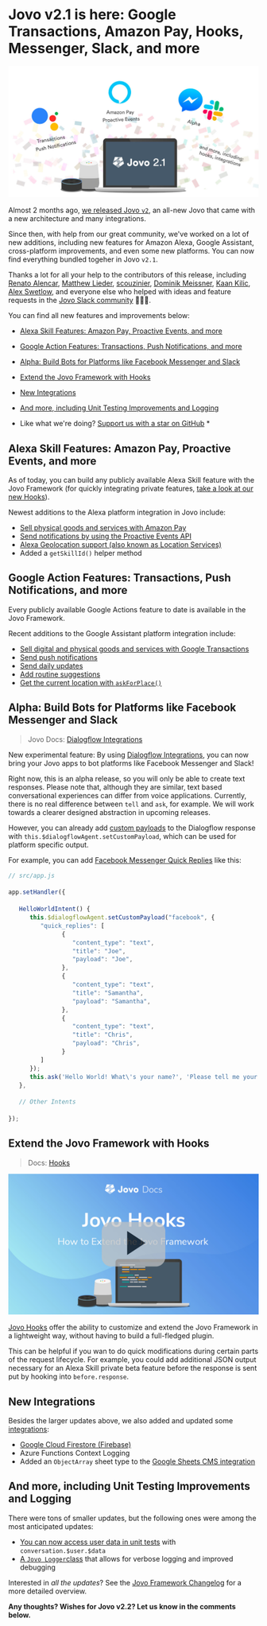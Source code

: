 # Jovo v2.1 is here: Google Transactions, Amazon Pay, Hooks, Messenger, Slack, and more

![Jovo Framework v2.1](./img/v2-1.jpg "Jovo Framework launches version 2.1")

Almost 2 months ago, [we released Jovo `v2`](https://medium.com/@einkoenig/introducing-jovo-framework-v2-c98326ac4aca), an all-new Jovo that came with a new architecture and many integrations.

Since then, with help from our great community, we've worked on a lot of new additions, including new features for Amazon Alexa, Google Assistant, cross-platform improvements, and even some new platforms. You can now find everything bundled togeher in Jovo `v2.1`.

Thanks a lot for all your help to the contributors of this release, including [Renato Alencar](https://github.com/renatoalencar), [Matthew Lieder](https://github.com/IGx89), [scouzinier](https://github.com/kouz75), [Dominik Meissner](https://github.com/dominik-meissner), [Kaan Kilic](https://github.com/KaanKC), [Alex Swetlow](https://github.com/aswetlow), and everyone else who helped with ideas and feature requests in the [Jovo Slack community](https://www.jovo.tech/slack) 👏👏👏.

You can find all new features and improvements below:

* [Alexa Skill Features: Amazon Pay, Proactive Events, and more](#alexa-skill-features-amazon-pay-proactive-events-and-more)
* [Google Action Features: Transactions, Push Notifications, and more](#google-action-features-transactions-push-notifications-and-more)
* [Alpha: Build Bots for Platforms like Facebook Messenger and Slack](alpha-build-bots-for-platforms-like-facebook-messenger-and-slack)
* [Extend the Jovo Framework with Hooks](#extend-the-jovo-framework-with-hooks)
* [New Integrations](#new-integrations)
* [And more, including Unit Testing Improvements and Logging](#and-more-including-unit-testing-improvements-and-logging)

* Like what we're doing? [Support us with a star on GitHub](https://github.com/jovotech/jovo-framework/) * 

## Alexa Skill Features: Amazon Pay, Proactive Events, and more

As of today, you can build any publicly available Alexa Skill feature with the Jovo Framework (for quickly integrating private features, [take a look at our new Hooks](extend-the-jovo-framework-with-hooks)).

Newest additions to the Alexa platform integration in Jovo include:

* [Sell physical goods and services with Amazon Pay](https://www.jovo.tech/docs/amazon-alexa/pay)
* [Send notifications by using the Proactive Events API](https://www.jovo.tech/tutorials/alexa-notifications-proactive-events)
* [Alexa Geolocation support (also known as Location Services)](https://www.jovo.tech/docs/amazon-alexa/data#geolocation)
* Added a `getSkillId()` helper method


## Google Action Features: Transactions, Push Notifications, and more

Every publicly available Google Actions feature to date is available in the Jovo Framework.

Recent additions to the Google Assistant platform integration include:

* [Sell digital and physical goods and services with Google Transactions](https://www.jovo.tech/docs/google-assistant/transactions)
* [Send push notifications](https://www.jovo.tech/tutorials/google-action-notifications)
* [Send daily updates](https://www.jovo.tech/docs/google-assistant/daily-update)
* [Add routine suggestions](https://www.jovo.tech/docs/google-assistant/routine-suggestion)
* [Get the current location with `askForPlace()`](https://www.jovo.tech/docs/google-assistant/data#place-and-location)


## Alpha: Build Bots for Platforms like Facebook Messenger and Slack

> Jovo Docs: [Dialogflow Integrations](https://www.jovo.tech/docs/dialogflow-integrations/)

New experimental feature: By using [Dialogflow Integrations](https://www.jovo.tech/docs/dialogflow-integrations/), you can now bring your Jovo apps to bot platforms like Facebook Messenger and Slack!

Right now, this is an alpha release, so you will only be able to create text responses. Please note that, although they are similar, text based conversational experiences can differ from voice applications. Currently, there is no real difference between `tell` and `ask`, for example. We will work towards a clearer designed abstraction in upcoming releases.

However, you can already add [custom payloads](https://dialogflow.com/docs/intents/rich-messages#custom_payload) to the Dialogflow response with `this.$dialogflowAgent.setCustomPayload`, which can be used for platform specific output.

For example, you can add [Facebook Messenger Quick Replies](https://developers.facebook.com/docs/messenger-platform/send-messages/quick-replies) like this:

```js
// src/app.js

app.setHandler({

   HelloWorldIntent() {
      this.$dialogflowAgent.setCustomPayload("facebook", {
         "quick_replies": [
               {
                  "content_type": "text",
                  "title": "Joe",
                  "payload": "Joe",
               },
               {
                  "content_type": "text",
                  "title": "Samantha",
                  "payload": "Samantha",
               },
               {
                  "content_type": "text",
                  "title": "Chris",
                  "payload": "Chris",
               }
         ]
      });
      this.ask('Hello World! What\'s your name?', 'Please tell me your name.');
   },

   // Other Intents

});
```


## Extend the Jovo Framework with Hooks

> Docs: [Hooks](https://www.jovo.tech/docs/hooks)

[![Video: Jovo Hooks](./img/video-jovo-hooks.jpg 'youtube-video')](https://www.youtube.com/watch?v=hBrX5srF3yU)

[Jovo Hooks](https://www.jovo.tech/docs/hooks) offer the ability to customize and extend the Jovo Framework in a lightweight way, without having to build a full-fledged plugin.

This can be helpful if you wan to do quick modifications during certain parts of the request lifecycle. For example, you could add additional JSON output necessary for an Alexa Skill private beta feature before the response is sent put by hooking into `before.response`.


## New Integrations

Besides the larger updates above, we also added and updated some [integrations](https://www.jovo.tech/docs/integrations):

* [Google Cloud Firestore (Firebase)](https://www.jovo.tech/tutorials/deploy-to-google-cloud)
* Azure Functions Context Logging
* Added an `ObjectArray` sheet type to the [Google Sheets CMS integration](https://www.jovo.tech/docs/cms/google-sheets)



## And more, including Unit Testing Improvements and Logging

There were tons of smaller updates, but the following ones were among the most anticipated updates:

* [You can now access user data in unit tests](https://www.jovo.tech/docs/unit-testing#user-data) with `conversation.$user.$data`
* [A `Jovo Logger`class](https://www.jovo.tech/docs/data/logging#jovo-logger) that allows for verbose logging and improved debugging

Interested in *all the updates*? See the [Jovo Framework Changelog](https://github.com/jovotech/jovo-framework/blob/master/CHANGELOG.md) for a more detailed overview.

**Any thoughts? Wishes for Jovo v2.2? Let us know in the comments below.**


<!--[metadata]: { "description": "Learn more about Jovo Framework version 2.1, which was released in March 2019.", "author": "jan-koenig", "tags": "Releases", "og-image": "TODO" }-->

